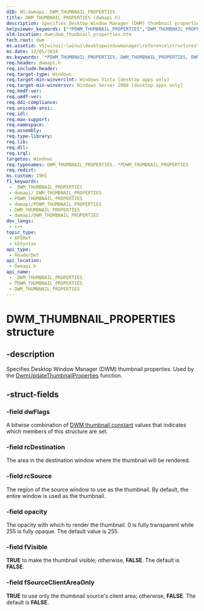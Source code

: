 ```yaml
---
UID: NS:dwmapi._DWM_THUMBNAIL_PROPERTIES
title: DWM_THUMBNAIL_PROPERTIES (dwmapi.h)
description: Specifies Desktop Window Manager (DWM) thumbnail properties. Used by the DwmUpdateThumbnailProperties function.
helpviewer_keywords: ["*PDWM_THUMBNAIL_PROPERTIES","DWM_THUMBNAIL_PROPERTIES","DWM_THUMBNAIL_PROPERTIES structure [Desktop Window Manager]","PDWM_THUMBNAIL_PROPERTIES","PDWM_THUMBNAIL_PROPERTIES structure pointer [Desktop Window Manager]","_udwm_dwm_thumbnail_properties","_udwm_dwm_thumbnail_properties_cpp","dwm.dwm_thumbnail_properties","dwmapi/DWM_THUMBNAIL_PROPERTIES","dwmapi/PDWM_THUMBNAIL_PROPERTIES","winui._udwm_dwm_thumbnail_properties"]
old-location: dwm\dwm_thumbnail_properties.htm
tech.root: dwm
ms.assetid: VS|winui|~\winui\desktopwindowmanager\reference\structures\dwm_thumbnail_properties.htm
ms.date: 12/05/2018
ms.keywords: '*PDWM_THUMBNAIL_PROPERTIES, DWM_THUMBNAIL_PROPERTIES, DWM_THUMBNAIL_PROPERTIES structure [Desktop Window Manager], PDWM_THUMBNAIL_PROPERTIES, PDWM_THUMBNAIL_PROPERTIES structure pointer [Desktop Window Manager], _udwm_dwm_thumbnail_properties, _udwm_dwm_thumbnail_properties_cpp, dwm.dwm_thumbnail_properties, dwmapi/DWM_THUMBNAIL_PROPERTIES, dwmapi/PDWM_THUMBNAIL_PROPERTIES, winui._udwm_dwm_thumbnail_properties'
req.header: dwmapi.h
req.include-header: 
req.target-type: Windows
req.target-min-winverclnt: Windows Vista [desktop apps only]
req.target-min-winversvr: Windows Server 2008 [desktop apps only]
req.kmdf-ver: 
req.umdf-ver: 
req.ddi-compliance: 
req.unicode-ansi: 
req.idl: 
req.max-support: 
req.namespace: 
req.assembly: 
req.type-library: 
req.lib: 
req.dll: 
req.irql: 
targetos: Windows
req.typenames: DWM_THUMBNAIL_PROPERTIES, *PDWM_THUMBNAIL_PROPERTIES
req.redist: 
ms.custom: 19H1
f1_keywords:
 - _DWM_THUMBNAIL_PROPERTIES
 - dwmapi/_DWM_THUMBNAIL_PROPERTIES
 - PDWM_THUMBNAIL_PROPERTIES
 - dwmapi/PDWM_THUMBNAIL_PROPERTIES
 - DWM_THUMBNAIL_PROPERTIES
 - dwmapi/DWM_THUMBNAIL_PROPERTIES
dev_langs:
 - c++
topic_type:
 - APIRef
 - kbSyntax
api_type:
 - HeaderDef
api_location:
 - Dwmapi.h
api_name:
 - _DWM_THUMBNAIL_PROPERTIES
 - PDWM_THUMBNAIL_PROPERTIES
 - DWM_THUMBNAIL_PROPERTIES
---
```


# DWM_THUMBNAIL_PROPERTIES structure


## -description

Specifies Desktop Window Manager (DWM) thumbnail properties. Used by the <a href="/windows/desktop/api/dwmapi/nf-dwmapi-dwmupdatethumbnailproperties">DwmUpdateThumbnailProperties</a> function.

## -struct-fields

### -field dwFlags

A bitwise combination of <a href="/windows/desktop/dwm/dwm-tnp-constants">DWM thumbnail constant</a> values that indicates which members of this structure are set.

### -field rcDestination

The area in the destination window where the thumbnail will be rendered.

### -field rcSource

The region of the source window to use as the thumbnail. By default, the entire window is used as the thumbnail.

### -field opacity

The opacity with which to render the thumbnail. 0 is fully transparent while 255 is fully opaque. The default value is 255.

### -field fVisible

<b>TRUE</b> to make the thumbnail visible; otherwise, <b>FALSE</b>. The default is <b>FALSE</b>.

### -field fSourceClientAreaOnly

<b>TRUE</b> to use only the thumbnail source's client area; otherwise, <b>FALSE</b>. The default is <b>FALSE</b>.

